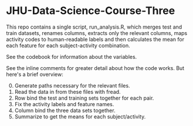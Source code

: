 # JHU-Data-Science-Course-Three

This repo contains a single script, run_analysis.R, which merges test and train datasets, renames columns, extracts only the relevant columns, maps activity codes to human-readable labels and then calculates the mean for each feature for each subject-activity combination.

See the codebook for information about the variables.

See the inline comments for greater detail about how the code works.  But here's a brief overview:

0. Generate paths necessary for the relevant files.
1. Read the data in from these files with fread.
2. Row bind the test and training sets together for each pair.
3. Fix the activity labels and feature names.
4. Column bind the three data sets together.
5. Summarize to get the means for each subject/activity.

